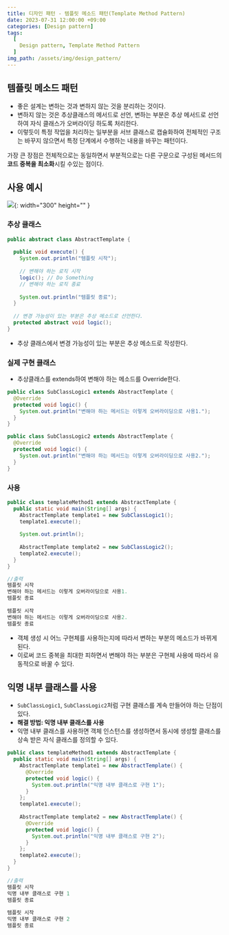 ```yaml
---
title: 디자인 패턴 - 템플릿 메소드 패턴(Template Method Pattern)
date: 2023-07-31 12:00:00 +09:00
categories: [Design pattern]
tags:
  [
    Design pattern, Template Method Pattern
  ]
img_path: /assets/img/design_pattern/
---
```


## 템플릿 메소드 패턴
- 좋은 설계는 변하는 것과 변하지 않는 것을 분리하는 것이다.
- 변하지 않는 것은 추상클래스의 메서드로 선언, 변하는 부분은 추상 메서드로 선언하여 자식 클래스가 오버라이딩 하도록 처리한다.
- 이렇듯이 특정 작업을 처리하는 일부분을 서브 클래스로 캡슐화하여 전체적인 구조는 바꾸지 않으면서 특정 단계에서 수행하는 내용을 바꾸는 패턴이다.

가장 큰 장점은 전체적으로는 동일하면서 부분적으로는 다른 구문으로 구성된 메서드의 **코드 중복을 최소화**시킬 수있는 점이다.

## 사용 예시
![](template_method_pattern_1.png){: width="300" height="" }

### 추상 클래스

```java
public abstract class AbstractTemplate {
    
  public void execute() {
    System.out.println("템플릿 시작");
  
    // 변해야 하는 로직 시작
    logic(); // Do Something
    // 변해야 하는 로직 종료
  
    System.out.println("템플릿 종료");
  }
  
  // 변경 가능성이 있는 부분은 추상 메소드로 선언한다.
  protected abstract void logic();
}
```

- 추상 클래스에서 변경 가능성이 있는 부분은 추상 메소드로 작성한다.

### 실제 구현 클래스
- 추상클래스를 extends하여 변해야 하는 메소드를 Override한다.

```java
public class SubClassLogic1 extends AbstractTemplate {
  @Override
  protected void logic() {
    System.out.println("변해야 하는 메서드는 이렇게 오버라이딩으로 사용1.");
  }
}
```

```java
public class SubClassLogic2 extends AbstractTemplate {
  @Override
  protected void logic() {
    System.out.println("변해야 하는 메서드는 이렇게 오버라이딩으로 사용2.");
  }
}
```

### 사용

```java
public class templateMethod1 extends AbstractTemplate {
  public static void main(String[] args) {
    AbstractTemplate template1 = new SubClassLogic1();
    template1.execute();
  
    System.out.println();
    
    AbstractTemplate template2 = new SubClassLogic2();
    template2.execute();
  }
}

//출력
템플릿 시작
변해야 하는 메서드는 이렇게 오버라이딩으로 사용1.
템플릿 종료
    
템플릿 시작
변해야 하는 메서드는 이렇게 오버라이딩으로 사용2.
템플릿 종료
```

- 객체 생성 시 어느 구현체를 사용하는지에 따라서 변하는 부분의 메소드가 바뀌게 된다.
- 이로써 코드 중복을 최대한 피하면서 변해야 하는 부분은 구현체 사용에 따라서 유동적으로 바꿀 수 있다.



## 익명 내부 클래스를 사용
- `SubClassLogic1`, `SubClassLogic2`처럼 구현 클래스를 계속 만들어야 하는 단점이 있다.
- **해결 방법: 익명 내부 클래스를 사용**
- 익명 내부 클래스를 사용하면 객체 인스턴스를 생성하면서 동시에 생성할 클래스를 상속 받은 자식 클래스를 정의할 수 있다.

```java
public class templateMethod1 extends AbstractTemplate {
  public static void main(String[] args) {
    AbstractTemplate template1 = new AbstractTemplate() {
      @Override
      protected void logic() {
        System.out.println("익명 내부 클래스로 구현 1");
      }
    };
    template1.execute();
      
    AbstractTemplate template2 = new AbstractTemplate() {
      @Override
      protected void logic() {
        System.out.println("익명 내부 클래스로 구현 2");
      }
    };
    template2.execute();
  }
}

//출력
템플릿 시작
익명 내부 클래스로 구현 1
템플릿 종료
    
템플릿 시작
익명 내부 클래스로 구현 2
템플릿 종료
```